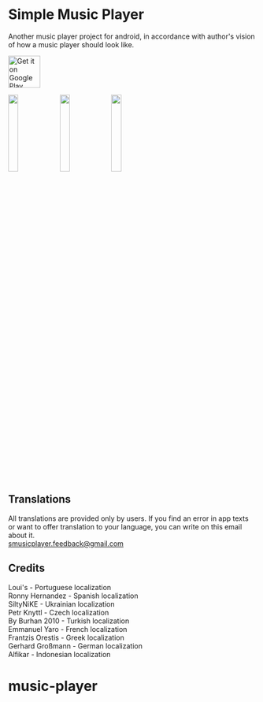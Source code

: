 # Simple Music Player

Another music player project for android, in accordance with author's vision of how a music player should look like.

<a href='https://play.google.com/store/apps/details?id=com.github.anrimian.musicplayer&pcampaignid=pcampaignidMKT-Other-global-all-co-prtnr-py-PartBadge-Mar2515-1'><img alt='Get it on Google Play' src='https://play.google.com/intl/en_us/badges/static/images/badges/en_badge_web_generic.png' height=65px/></a>

<img src="https://user-images.githubusercontent.com/8379914/197509105-11eaddc3-c855-4c36-9aa2-f4f9f19f907e.png" width="20%"> <img src="https://user-images.githubusercontent.com/8379914/197509266-8b416532-307a-4f25-9aeb-5d22815e291a.png" width="20%"> <img src="https://user-images.githubusercontent.com/8379914/197509271-89fd426f-5ecd-44a2-a752-c0735802a8c5.png" width="20%">

## Translations
All translations are provided only by users. If you find an error in app texts or want to offer translation to your language, you can write on this email about it.\
smusicplayer.feedback@gmail.com

## Credits
Loui's - Portuguese localization\
Ronny Hernandez - Spanish localization\
SiltyNiKE - Ukrainian localization\
Petr Knyttl - Czech localization\
By Burhan 2010 - Turkish localization\
Emmanuel Yaro - French localization\
Frantzis Orestis - Greek localization\
Gerhard Großmann - German localization\
Alfikar - Indonesian localization

# music-player
